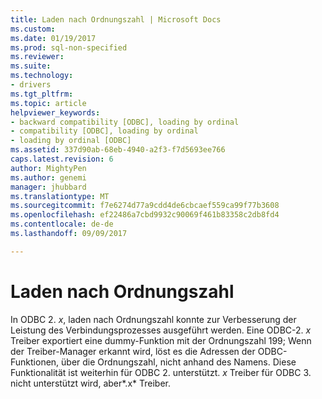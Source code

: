 ```yaml
---
title: Laden nach Ordnungszahl | Microsoft Docs
ms.custom: 
ms.date: 01/19/2017
ms.prod: sql-non-specified
ms.reviewer: 
ms.suite: 
ms.technology:
- drivers
ms.tgt_pltfrm: 
ms.topic: article
helpviewer_keywords:
- backward compatibility [ODBC], loading by ordinal
- compatibility [ODBC], loading by ordinal
- loading by ordinal [ODBC]
ms.assetid: 337d90ab-68eb-4940-a2f3-f7d5693ee766
caps.latest.revision: 6
author: MightyPen
ms.author: genemi
manager: jhubbard
ms.translationtype: MT
ms.sourcegitcommit: f7e6274d77a9cdd4de6cbcaef559ca99f77b3608
ms.openlocfilehash: ef22486a7cbd9932c90069f461b83358c2db8fd4
ms.contentlocale: de-de
ms.lasthandoff: 09/09/2017

---
```

# <a name="loading-by-ordinal"></a>Laden nach Ordnungszahl
In ODBC 2. *x*, laden nach Ordnungszahl konnte zur Verbesserung der Leistung des Verbindungsprozesses ausgeführt werden. Eine ODBC-2. *x* Treiber exportiert eine dummy-Funktion mit der Ordnungszahl 199; Wenn der Treiber-Manager erkannt wird, löst es die Adressen der ODBC-Funktionen, über die Ordnungszahl, nicht anhand des Namens. Diese Funktionalität ist weiterhin für ODBC 2. unterstützt. *x* Treiber für ODBC 3. nicht unterstützt wird, aber*.x* Treiber.
